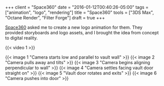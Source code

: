 +++
client = "Space360"
date = "2016-01-12T00:40:26-05:00"
tags = ["animation", "logo", "rendering"]
title = "Space360"
tools = ["3DS Max", "Octane Render", "Filter Forge"]
draft = true
+++

[Space360](http://www.space3sixty.com/) asked me to create a new logo animation for them. They provided storyboards and logo assets, and I brought the idea from concept to digital reality.<!--more-->

{{< video 1 >}}

{{< image 1 "Camera starts low and parallel to vault wall" >}}
{{< image 2 "Camera pulls away and tilts" >}}
{{< image 3 "Camera begins aligning perpendicular to wall" >}}
{{< image 4 "Camera settles facing vault door straight on" >}}
{{< image 5 "Vault door rotates and exits" >}}
{{< image 6 "Camera pushes into door" >}}
